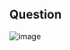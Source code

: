 ## Question

![image](https://github.com/user-attachments/assets/8b71afb4-58ea-44a0-b1cd-8acf515a476f)
